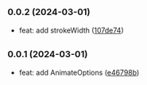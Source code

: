 ## <small>0.0.2 (2024-03-01)</small>

* feat: add  strokeWidth ([107de74](https://github.com/iceywu/svg-animate-web/commit/107de74))



## <small>0.0.1 (2024-03-01)</small>

* feat: add AnimateOptions ([e46798b](https://github.com/iceywu/svg-animate-web/commit/e46798b))



